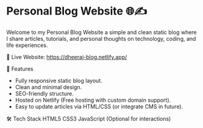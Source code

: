 # Personal Blog Website 🌐✍️
Welcome to my Personal Blog Website a simple and clean static blog where I share articles, tutorials, and personal thoughts on technology, coding, and life experiences.

🔗 Live Website: https://dheeraj-blog.netlify.app/

📌 Features
- Fully responsive static blog layout.
- Clean and minimal design.
- SEO-friendly structure.
- Hosted on Netlify (Free hosting with custom domain support).
- Easy to update articles via HTML/CSS (or integrate CMS in future).

🛠️ Tech Stack
HTML5
CSS3
JavaScript (Optional for interactions)

